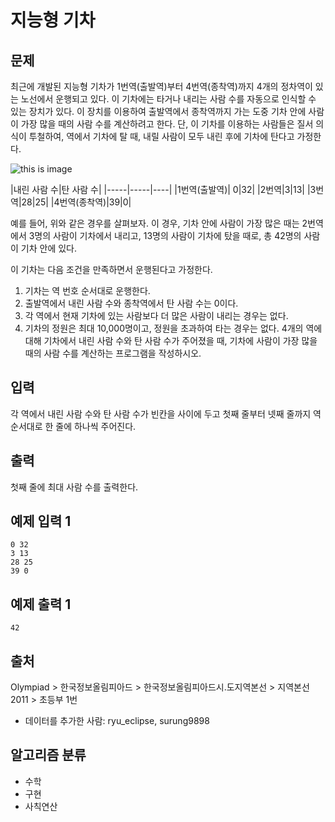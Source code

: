 # 지능형 기차
## 문제
최근에 개발된 지능형 기차가 1번역(출발역)부터 4번역(종착역)까지 4개의 정차역이 있는 노선에서 운행되고 있다. 이 기차에는 타거나 내리는 사람 수를 자동으로 인식할 수 있는 장치가 있다. 이 장치를 이용하여 출발역에서 종착역까지 가는 도중 기차 안에 사람이 가장 많을 때의 사람 수를 계산하려고 한다. 단, 이 기차를 이용하는 사람들은 질서 의식이 투철하여, 역에서 기차에 탈 때, 내릴 사람이 모두 내린 후에 기차에 탄다고 가정한다.

![this is image](https://upload.acmicpc.net/32c10113-d852-4d34-bf7d-b6190c49c783/-/preview/)

|내린 사람 수|탄 사람 수|
|-----|-----|----|
|1번역(출발역)|	0|32|
|2번역|3|13|
|3번역|28|25|
|4번역(종착역)|39|0|

예를 들어, 위와 같은 경우를 살펴보자. 이 경우, 기차 안에 사람이 가장 많은 때는 2번역에서 3명의 사람이 기차에서 내리고, 13명의 사람이 기차에 탔을 때로, 총 42명의 사람이 기차 안에 있다.

이 기차는 다음 조건을 만족하면서 운행된다고 가정한다.

1. 기차는 역 번호 순서대로 운행한다.
2. 출발역에서 내린 사람 수와 종착역에서 탄 사람 수는 0이다.
3. 각 역에서 현재 기차에 있는 사람보다 더 많은 사람이 내리는 경우는 없다.
4. 기차의 정원은 최대 10,000명이고, 정원을 초과하여 타는 경우는 없다.
4개의 역에 대해 기차에서 내린 사람 수와 탄 사람 수가 주어졌을 때, 기차에 사람이 가장 많을 때의 사람 수를 계산하는 프로그램을 작성하시오.

## 입력
각 역에서 내린 사람 수와 탄 사람 수가 빈칸을 사이에 두고 첫째 줄부터 넷째 줄까지 역 순서대로 한 줄에 하나씩 주어진다. 

## 출력
첫째 줄에 최대 사람 수를 출력한다.  

## 예제 입력 1 
```
0 32
3 13
28 25
39 0
```
## 예제 출력 1 
```
42
```
## 출처
Olympiad > 한국정보올림피아드 > 한국정보올림피아드시․도지역본선 > 지역본선 2011 > 초등부 1번

* 데이터를 추가한 사람: ryu_eclipse, surung9898
## 알고리즘 분류
* 수학
* 구현
* 사칙연산